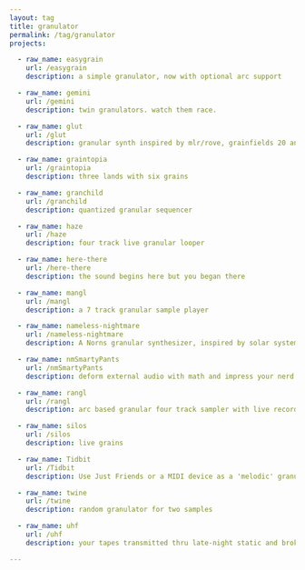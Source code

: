 ```yaml
---
layout: tag
title: granulator
permalink: /tag/granulator
projects:

  - raw_name: easygrain
    url: /easygrain
    description: a simple granulator, now with optional arc support

  - raw_name: gemini
    url: /gemini
    description: twin granulators. watch them race.

  - raw_name: glut
    url: /glut
    description: granular synth inspired by mlr/rove, grainfields 20 and loomer cumulus

  - raw_name: graintopia
    url: /graintopia
    description: three lands with six grains

  - raw_name: granchild
    url: /granchild
    description: quantized granular sequencer

  - raw_name: haze
    url: /haze
    description: four track live granular looper

  - raw_name: here-there
    url: /here-there
    description: the sound begins here but you began there

  - raw_name: mangl
    url: /mangl
    description: a 7 track granular sample player

  - raw_name: nameless-nightmare
    url: /nameless-nightmare
    description: A Norns granular synthesizer, inspired by solar system.

  - raw_name: nmSmartyPants
    url: /nmSmartyPants
    description: deform external audio with math and impress your nerd friends

  - raw_name: rangl
    url: /rangl
    description: arc based granular four track sampler with live recording and friction.

  - raw_name: silos
    url: /silos
    description: live grains

  - raw_name: Tidbit
    url: /Tidbit
    description: Use Just Friends or a MIDI device as a 'melodic' granular synth.

  - raw_name: twine
    url: /twine
    description: random granulator for two samples

  - raw_name: uhf
    url: /uhf
    description: your tapes transmitted thru late-night static and broken antenna frequencies

---
```


